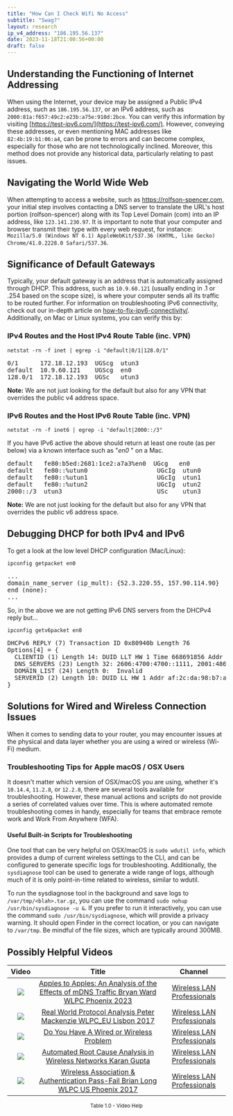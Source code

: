 ```yaml
---
title: "How Can I Check Wifi No Access"
subtitle: "Swag?"
layout: research
ip_v4_address: "186.195.56.137"
date: 2023-11-18T21:00:56+00:00
draft: false
---
```


## Understanding the Functioning of Internet Addressing

When using the Internet, your device may be assigned a Public IPv4 address, such as ```186.195.56.137```, or an IPv6 address, such as ```2000:81a:f657:49c2:e23b:a75e:910d:2bce```. You can verify this information by visiting [https://test-ipv6.com/](https://test-ipv6.com/). However, conveying these addresses, or even mentioning MAC addresses like ```82:4b:19:b1:06:a4```, can be prone to errors and can become complex, especially for those who are not technologically inclined. Moreover, this method does not provide any historical data, particularly relating to past issues.
## Navigating the World Wide Web
When attempting to access a website, such as https://rolfson-spencer.com, your initial step involves contacting a DNS server to translate the URL's host portion (rolfson-spencer) along with its Top Level Domain (com) into an IP address, like ```123.141.230.97```. It is important to note that your computer and browser transmit their type with every web request, for instance: <br>```Mozilla/5.0 (Windows NT 6.1) AppleWebKit/537.36 (KHTML, like Gecko) Chrome/41.0.2228.0 Safari/537.36```.
## Significance of Default Gateways
Typically, your default gateway is an address that is automatically assigned through DHCP. This address, such as ```10.9.60.121``` (usually ending in .1 or .254 based on the scope size), is where your computer sends all its traffic to be routed further. For information on troubleshooting IPv6 connectivity, check out our in-depth article on [how-to-fix-ipv6-connectivity/](/blog/how-to-fix-ipv6-connectivity/). Additionally, on Mac or Linux systems, you can verify this by: <br>
### IPv4 Routes and the Host IPv4 Route Table (inc. VPN)
```netstat -rn -f inet | egrep -i "default|0/1|128.0/1"```

<pre>
0/1      172.18.12.193  UGScg  utun3
default  10.9.60.121    UGScg  en0
128.0/1  172.18.12.193  UGSc   utun3</pre>

**Note:** We are not just looking for the default but also for any VPN that overrides the public v4 address space.

### IPv6 Routes and the Host IPv6 Route Table (inc. VPN)
```netstat -rn -f inet6 | egrep -i "default|2000::/3"```

If you have IPv6 active the above should return at least one route (as per below) via a known interface such as "_en0_ " on a Mac. 

<pre>
default   fe80:b5ed:2681:1ce2:a7a3%en0  UGcg   en0
default   fe80::%utun0                   UGcIg  utun0
default   fe80::%utun1                   UGcIg  utun1
default   fe80::%utun2                   UGcIg  utun2
2000::/3  utun3                          USc    utun3</pre>

**Note:** We are not just looking for the default but also for any VPN that overrides the public v6 address space.
<br>

## Debugging DHCP for both IPv4 and IPv6

To get a look at the low level DHCP configuration (Mac/Linux): 

```ipconfig getpacket en0```

<pre>
...
domain_name_server (ip_mult): {52.3.220.55, 157.90.114.90}
end (none):
...</pre>

So, in the above we are not getting IPv6 DNS servers from the DHCPv4 reply but...

```ipconfig getv6packet en0```

<pre>
DHCPv6 REPLY (7) Transaction ID 0x80940b Length 76
Options[4] = {
  CLIENTID (1) Length 14: DUID LLT HW 1 Time 668691856 Addr 82:4b:19:b1:06:a4
  DNS_SERVERS (23) Length 32: 2606:4700:4700::1111, 2001:4860:4860::8844
  DOMAIN_LIST (24) Length 0:  Invalid
  SERVERID (2) Length 10: DUID LL HW 1 Addr af:2c:da:98:b7:a1
}</pre>




## Solutions for Wired and Wireless Connection Issues
When it comes to sending data to your router, you may encounter issues at the physical and data layer whether you are using a wired or wireless (Wi-Fi) medium.
### Troubleshooting Tips for Apple macOS / OSX Users
It doesn't matter which version of OSX/macOS you are using, whether it's ```10.14.4```, ```11.2.8```, or ```12.2.8```, there are several tools available for troubleshooting. However, these manual actions and scripts do not provide a series of correlated values over time. This is where automated remote troubleshooting comes in handy, especially for teams that embrace remote work and Work From Anywhere (WFA).
#### Useful Built-in Scripts for Troubleshooting
One tool that can be very helpful on OSX/macOS is ```sudo wdutil info```, which provides a dump of current wireless settings to the CLI, and can be configured to generate specific logs for troubleshooting. Additionally, the ```sysdiagnose``` tool can be used to generate a wide range of logs, although much of it is only point-in-time related to wireless, similar to wdutil.

To run the sysdiagnose tool in the background and save logs to ```/var/tmp/<blah>.tar.gz```, you can use the command ```sudo nohup /usr/bin/sysdiagnose -u &```. If you prefer to run it interactively, you can use the command ```sudo /usr/bin/sysdiagnose```, which will provide a privacy warning. It should open Finder in the correct location, or you can navigate to ```/var/tmp```. Be mindful of the file sizes, which are typically around 300MB.
## Possibly Helpful Videos

<link href="/plugins/lity/css/lity.min.css" rel="stylesheet">
<script src="/plugins/lity/js/lity.min.js"></script>
<div class="table1-start"></div>

|Video | Title | Channel |
| :---: | :---: | :---: |
|<a href="https://www.youtube.com/watch?v=miRV8qDOKBE" data-lity><img src="https://i.ytimg.com/vi/miRV8qDOKBE/default.jpg" class="img-fluid"></a>|<a href="https://www.youtube.com/watch?v=miRV8qDOKBE" data-lity>Apples to Apples: An Analysis of the Effects of mDNS Traffic   Bryan Ward   WLPC Phoenix 2023</a>|<a target="_blank" href="https://www.youtube.com/channel/UCIzBSS46vcqhwmBZ7ZpY-yg" >Wireless LAN Professionals</a>|
|<a href="https://www.youtube.com/watch?v=npVezI4l7tA" data-lity><img src="https://i.ytimg.com/vi/npVezI4l7tA/default.jpg" class="img-fluid"></a>|<a href="https://www.youtube.com/watch?v=npVezI4l7tA" data-lity>Real World Protocol Analysis   Peter Mackenzie   WLPC_EU Lisbon 2017</a>|<a target="_blank" href="https://www.youtube.com/channel/UCIzBSS46vcqhwmBZ7ZpY-yg" >Wireless LAN Professionals</a>|
|<a href="https://www.youtube.com/watch?v=AJ29knJ5Rsk" data-lity><img src="https://i.ytimg.com/vi/AJ29knJ5Rsk/default.jpg" class="img-fluid"></a>|<a href="https://www.youtube.com/watch?v=AJ29knJ5Rsk" data-lity>Do You Have A Wired or Wireless Problem</a>|<a target="_blank" href="https://www.youtube.com/channel/UCIzBSS46vcqhwmBZ7ZpY-yg" >Wireless LAN Professionals</a>|
|<a href="https://www.youtube.com/watch?v=34m0u23_izY" data-lity><img src="https://i.ytimg.com/vi/34m0u23_izY/default.jpg" class="img-fluid"></a>|<a href="https://www.youtube.com/watch?v=34m0u23_izY" data-lity>Automated Root Cause Analysis in Wireless Networks   Karan Gupta</a>|<a target="_blank" href="https://www.youtube.com/channel/UCIzBSS46vcqhwmBZ7ZpY-yg" >Wireless LAN Professionals</a>|
|<a href="https://www.youtube.com/watch?v=EWURmcra5_4" data-lity><img src="https://i.ytimg.com/vi/EWURmcra5_4/default.jpg" class="img-fluid"></a>|<a href="https://www.youtube.com/watch?v=EWURmcra5_4" data-lity>Wireless Association &amp; Authentication Pass-Fail   Brian Long   WLPC US Phoenix 2017</a>|<a target="_blank" href="https://www.youtube.com/channel/UCIzBSS46vcqhwmBZ7ZpY-yg" >Wireless LAN Professionals</a>|

<center><small>Table 1.0 - Video Help</small></center>
 <br>
<div class="table1-end"></div>
<script type="text/javascript">
(function() {
    $('div.table1-start').nextUntil('div.table1-end', 'table').addClass('table thead-dark table-striped table-responsive rounded').attr('id', 't1');
    $('#t1').find('thead').addClass('thead-dark');
})();
</script>
